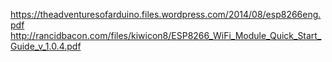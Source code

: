 https://theadventuresofarduino.files.wordpress.com/2014/08/esp8266eng.pdf
http://rancidbacon.com/files/kiwicon8/ESP8266_WiFi_Module_Quick_Start_Guide_v_1.0.4.pdf

